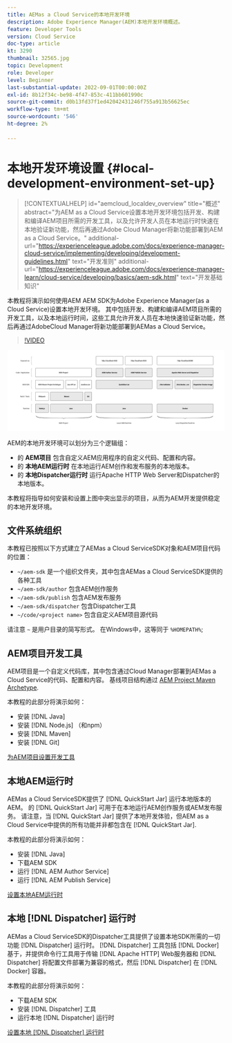 ```yaml
---
title: AEMas a Cloud Service的本地开发环境
description: Adobe Experience Manager(AEM)本地开发环境概述。
feature: Developer Tools
version: Cloud Service
doc-type: article
kt: 3290
thumbnail: 32565.jpg
topic: Development
role: Developer
level: Beginner
last-substantial-update: 2022-09-01T00:00:00Z
exl-id: 8b12f34c-be98-4f47-853c-411bb601990c
source-git-commit: d0b13fd37f1ed42042431246f755a913b56625ec
workflow-type: tm+mt
source-wordcount: '546'
ht-degree: 2%

---
```


# 本地开发环境设置 {#local-development-environment-set-up}

>[!CONTEXTUALHELP]
>id="aemcloud_localdev_overview"
>title="概述"
>abstract="为AEM as a Cloud Service设置本地开发环境包括开发、构建和编译AEM项目所需的开发工具，以及允许开发人员在本地运行时快速在本地验证新功能，然后再通过Adobe Cloud Manager将新功能部署到AEM as a Cloud Service。"
>additional-url="https://experienceleague.adobe.com/docs/experience-manager-cloud-service/implementing/developing/development-guidelines.html" text="开发准则"
>additional-url="https://experienceleague.adobe.com/docs/experience-manager-learn/cloud-service/developing/basics/aem-sdk.html" text="开发基础知识"

本教程将演示如何使用AEM AEM SDK为Adobe Experience Manager(as a Cloud Service)设置本地开发环境。 其中包括开发、构建和编译AEM项目所需的开发工具，以及本地运行时间，这些工具允许开发人员在本地快速验证新功能，然后再通过AdobeCloud Manager将新功能部署到AEMas a Cloud Service。

>[!VIDEO](https://video.tv.adobe.com/v/32565/?quality=12&learn=on)

![AEMas a Cloud Service本地开发环境技术堆栈](./assets/overview/aem-sdk-technology-stack.png)

AEM的本地开发环境可以划分为三个逻辑组：

+ 的 __AEM项目__ 包含自定义AEM应用程序的自定义代码、配置和内容。
+ 的 __本地AEM运行时__ 在本地运行AEM创作和发布服务的本地版本。
+ 的 __本地Dispatcher运行时__ 运行Apache HTTP Web Server和Dispatcher的本地版本。

本教程将指导如何安装和设置上图中突出显示的项目，从而为AEM开发提供稳定的本地开发环境。

## 文件系统组织

本教程已按照以下方式建立了AEMas a Cloud ServiceSDK对象和AEM项目代码的位置：

+ `~/aem-sdk` 是一个组织文件夹，其中包含AEMas a Cloud ServiceSDK提供的各种工具
+ `~/aem-sdk/author` 包含AEM创作服务
+ `~/aem-sdk/publish` 包含AEM发布服务
+ `~/aem-sdk/dispatcher` 包含Dispatcher工具
+ `~/code/<project name>` 包含自定义AEM项目源代码

请注意 `~` 是用户目录的简写形式。 在Windows中，这等同于 `%HOMEPATH%`;

## AEM项目开发工具

AEM项目是一个自定义代码库，其中包含通过Cloud Manager部署到AEMas a Cloud Service的代码、配置和内容。 基线项目结构通过 [AEM Project Maven Archetype](https://github.com/adobe/aem-project-archetype).

本教程的此部分将演示如何：

+ 安装 [!DNL Java]
+ 安装 [!DNL Node.js] （和npm）
+ 安装 [!DNL Maven]
+ 安装 [!DNL Git]

[为AEM项目设置开发工具](./development-tools.md)

## 本地AEM运行时

AEMas a Cloud ServiceSDK提供了 [!DNL QuickStart Jar] 运行本地版本的AEM。 的 [!DNL QuickStart Jar] 可用于在本地运行AEM创作服务或AEM发布服务。 请注意，当 [!DNL QuickStart Jar] 提供了本地开发体验，但AEM as a Cloud Service中提供的所有功能并非都包含在 [!DNL QuickStart Jar].

本教程的此部分将演示如何：

+ 安装 [!DNL Java]
+ 下载AEM SDK
+ 运行 [!DNL AEM Author Service]
+ 运行 [!DNL AEM Publish Service]

[设置本地AEM运行时](./aem-runtime.md)

## 本地 [!DNL Dispatcher] 运行时

AEMas a Cloud ServiceSDK的Dispatcher工具提供了设置本地SDK所需的一切功能 [!DNL Dispatcher] 运行时。 [!DNL Dispatcher] 工具包括 [!DNL Docker]基于，并提供命令行工具用于传输 [!DNL Apache HTTP] Web服务器和 [!DNL Dispatcher] 将配置文件部署为兼容的格式，然后 [!DNL Dispatcher] 在 [!DNL Docker] 容器。

本教程的此部分将演示如何：

+ 下载AEM SDK
+ 安装 [!DNL Dispatcher] 工具
+ 运行本地 [!DNL Dispatcher] 运行时

[设置本地 [!DNL Dispatcher] 运行时](./dispatcher-tools.md)

